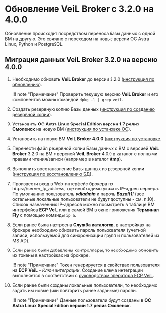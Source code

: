 # Обновление VeiL Broker с 3.2.0 на 4.0.0

Обновление происходит посредством переноса базы данных с одной ВМ на другую. Это связано с переходом 
на новые версии ОС Astra Linux, Python и PostgreSQL.

## Миграция данных VeiL Broker 3.2.0 на версию 4.0.0

1. Необходимо обновить **VeiL Broker** до версии 3.2.0 ([инструкция по обновлению](update_v3.md)).

    !!! note "Примечание"
        Проверить текущую версию **VeiL Broker** и его компонентов можно командой `dpkg -l | grep veil`.

2. Создать резервную копию Базы данных ([инструкция по созданию резервной копии](backup.md)).

3. Установить **ОС Astra Linux Special Edition версии 1.7 релиз Смоленск** на новую ВМ 
([инструкция по установке ОС](../engineer_guide/install_os.md)).

4. Установить на новую ВМ **VeiL Broker 4.0.0** ([инструкция по установке](install_v3.md).

5. Перенести файл резервной копии Базы данных с ВМ с версией **VeiL Broker** 3.2.0 на ВМ с версией **VeiL Broker** 4.0.0
в каталог с полными правами чтения/записи (например в каталог **/tmp**).

6. Выполнить восстановление Базы данных из резервной копии ([инструкция по восстановлению БД](backup.md)).

7. Произвести вход в Web-интерфейс брокера по https://server_ip_address, где необходимо указать IP-адрес сервера. 
По умолчанию пользователь **_vdiadmin_** и пароль **_Bazalt1!_** 
(все остальные локальные пользователи не будут доступны - см. п.10). Список назначенных IP-адресов можно посмотреть в 
таблице ВМ интерфейса **ECP VeiL** или в самой ВМ в окне приложения **Терминал Fly** с помощью команды `ip a`.

8. Если ранее была настроена **Служба каталогов**, в настройках на брокере необходимо обновить пароль пользователя 
(учетной записи, используемой для синхронизации групп и пользователей из MS AD).

9. Если ранее были добавлены контроллеры, то необходимо обновить их токены в настройках на брокере.

    !!! note "Примечание"
        Токен генерируется в свойствах пользователя на **ECP VeiL** - *Ключ интеграции*. 
        Создание ключа интеграции выполняется в соответствии с 
        [руководством оператора ECP VeiL](https://veil.mashtab.org/docs/latest/base/operator_guide/security/users/#_10).

10. Если ранее были созданы локальные пользователи, то необходимо задать им новые (или повторить ранее заданные) пароли. 

    !!! note "Примечание"
        Данные пользователи будут созданы в **ОС Astra Linux Special Edition версии 1.7 релиз Смоленск**.
